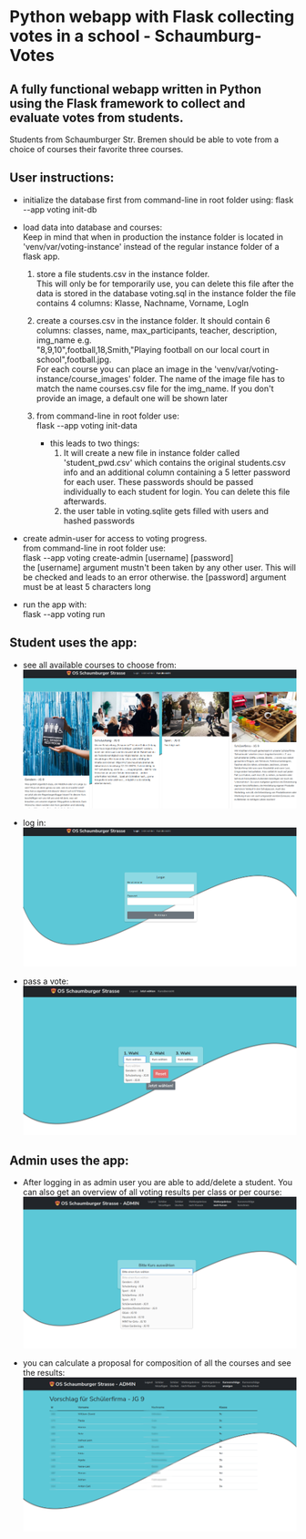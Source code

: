 # Python webapp with Flask collecting votes in a school - Schaumburg-Votes

## A fully functional webapp written in Python using the Flask framework to collect and evaluate votes from students.

Students from Schaumburger Str. Bremen should be able to vote from a choice of courses their favorite three courses.

## User instructions:

- initialize the database first from command-line in root folder using:
  flask --app voting init-db

- load data into database and courses:  
  Keep in mind that when in production the instance folder is located in 'venv/var/voting-instance' instead of the regular instance folder of a flask app.

  1. store a file students.csv in the instance folder.  
     This will only be for temporarily use, you can delete this file after the data is stored in the database voting.sql in the instance folder
     the file contains 4 columns:
     Klasse, Nachname, Vorname, LogIn

  2. create a courses.csv in the instance folder.
     It should contain 6 columns:
     classes, name, max_participants, teacher, description, img_name
     e.g.  
     "8,9,10",football,18,Smith,"Playing football on our local court in school",football.jpg.  
     For each course you can place an image in the 'venv/var/voting-instance/course_images' folder.
     The name of the image file has to match the name courses.csv file for the img_name.
     If you don't provide an image, a default one will be shown later   

  3. from command-line in root folder use:  
     flask --app voting init-data

     - this leads to two things:
       1. It will create a new file in instance folder called 'student_pwd.csv' which contains the original students.csv info and an additional column containing a 5 letter password for each user.
          These passwords should be passed individually to each student for login.
          You can delete this file afterwards.
       2. the user table in voting.sqlite gets filled with users and hashed passwords

- create admin-user for access to voting progress.  
  from command-line in root folder use:  
  flask --app voting create-admin [username] [password]  
  the [username] argument mustn't been taken by any other user. This will be checked and leads to an error otherwise.
  the [password] argument must be at least 5 characters long

- run the app with:  
  flask --app voting run

## Student uses the app:

- see all available courses to choose from:
  ![alt text](https://github.com/Zwennsch/schaumburg-votes/blob/main/pics/courses.png)

- log in:
  ![alt text](https://github.com/Zwennsch/schaumburg-votes/blob/main/pics/login.png)

- pass a vote:
  ![alt text](https://github.com/Zwennsch/schaumburg-votes/blob/main/pics/user_vote.png)

## Admin uses the app:

- After logging in as admin user you are able to add/delete a student. You can also get an overview of all voting results per class or per course:
  ![alt text](https://github.com/Zwennsch/schaumburg-votes/blob/main/pics/admin_show_proposal.png)

- you can calculate a proposal for composition of all the courses and see the results:
  ![alt text](https://github.com/Zwennsch/schaumburg-votes/blob/main/pics/admin_view_proposal.png)

